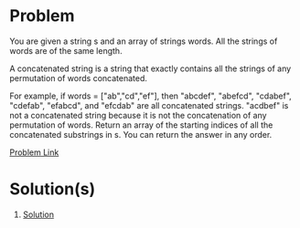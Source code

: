 # Problem
You are given a string s and an array of strings words. All the strings of words are of the same length.

A concatenated string is a string that exactly contains all the strings of any permutation of words concatenated.

For example, if words = ["ab","cd","ef"], then "abcdef", "abefcd", "cdabef", "cdefab", "efabcd", and "efcdab" are all concatenated strings. "acdbef" is not a concatenated string because it is not the concatenation of any permutation of words.
Return an array of the starting indices of all the concatenated substrings in s. You can return the answer in any order.

[Problem Link](https://leetcode.com/problems/substring-with-concatenation-of-all-words/description/)

# Solution(s)
1. [Solution](https://github.com/OJScofield/ProblemSolving/blob/main/substringWithConcatenationOfAllWords/solution.py)
